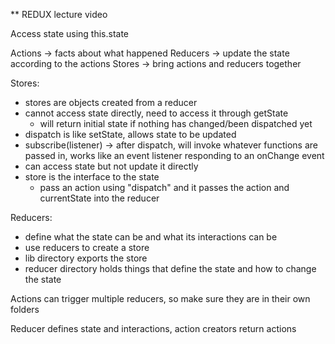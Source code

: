 ** REDUX lecture video

Access state using this.state

Actions -> facts about what happened
Reducers -> update the state according to the actions
Stores -> bring actions and reducers together

Stores:
- stores are objects created from a reducer
- cannot access state directly, need to access it through getState
  - will return initial state if nothing has changed/been dispatched yet
- dispatch is like setState, allows state to be updated
- subscribe(listener) -> after dispatch, will invoke whatever functions are passed in, works like an event listener responding to an onChange event
- can access state but not update it directly
- store is the interface to the state
  - pass an action using "dispatch" and it passes the action and currentState into the reducer

Reducers:
- define what the state can be and what its interactions can be
- use reducers to create a store
- lib directory exports the store
- reducer directory holds things that define the state and how to change the state


Actions can trigger multiple reducers, so make sure they are in their own folders

Reducer defines state and interactions, action creators return actions
